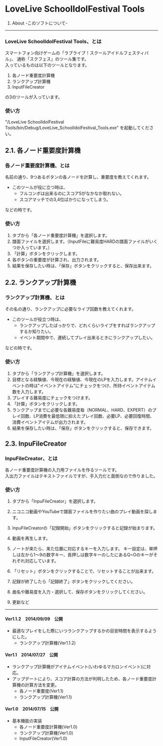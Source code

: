 LoveLive SchoolIdolFestival Tools
=================================
1. About -このソフトについて-
---------------------------------

### LoveLive SchoolIdolFestival Tools、とは  

スマートフォン向けゲームの「ラブライブ！スクールアイドルフェスティバル」、
通称「スクフェス」のツール集です。  
入っているものは以下のツールとなります。  

1. 各ノード重要度計算機
2. ランクアップ計算機
3. InputFileCreator

の3のツールが入っています。  

### 使い方  

"/LoveLive SchoolIdolFestival Tools/bin/Debug/LoveLive_SchoolIdolFestival_Tools.exe" を起動してください。  

2.1. 各ノード重要度計算機
--------------------------------

### 各ノード重要度計算機、とは  

名前の通り、9つあるボタンの各ノードを計算し、重要度を教えてくれます。  

* このツールが役に立つ時は、  
	* フルコンボは出来るのにスコアSがなかなか取れない。  
	* スコアマッチでの3,4位ばかりになってしまう。  

などの時です。  

### 使い方  

1. タブから「各ノード重要度計算機」を選択します。
2. 譜面ファイルを選択します。（InputFileに難易度HARDの譜面ファイルがいくつか入っています。）
3. 「計算」ボタンをクリックします。
4. 各ボタンの重要度が計算され、出力されます。
5. 結果を保存したい時は、「保存」ボタンをクリックすると、保存出来ます。

2.2. ランクアップ計算機
--------------------------------

### ランクアップ計算機、とは  

その名の通り、ランクアップに必要なライブ回数を教えてくれます。  

* このツールが役立つ時は、
	* ランクアップしたばっかりで、どれくらいライブをすればランクアップするか知りたい。
	* イベント期間中で、連続してプレイ出来るときにランクアップしたい。

などの時です。  

### 使い方

1. タブから「ランクアップ計算機」を選択します。
2. 目標となる経験値、今現在の経験値、今現在のLPを入力します。アイテムイベントの時は"イベントアイテム"にチェックをつけ、所持イベントアイテム数を入力します。
3. プレイする難易度にチェックをつけます。
4. 「計算」ボタンをクリックします。
5. ランクアップまでに必要な各難易度毎（NORMAL、HARD、EXPERT）のプレイ回数、LP消費を最低限に抑えたプレイ回数、必要LP、必要回復時間、消費イベントアイテムが出力されます。
6. 結果を保存したい時は、「保存」ボタンをクリックすると、保存できます。

2.3. InpuFileCreator
--------------------------------

### InpuFileCreator、とは  

各ノード重要度計算機の入力用ファイルを作るツールです。  
入出力ファイルはテキストファイルですが、手入力だと面倒なので作りました。  

### 使い方  

1. タブから「InpuFileCreator」を選択します。
2. ニコニコ動画やYouTubeで譜面ファイルを作りたい曲のプレイ動画を探します。
3. InpuFileCreatorの「記録開始」ボタンをクリックすると記録が始まります。
4. 動画を再生します。
5. ノートが来たら、来た位置に対応するキーを入力します。
キー設定は、単押しは左から1～9の数字キー、長押しは数字キーのしたにあるQ~Oのキーがそれぞれ対応しています。
6. 「リセット」ボタンをクリックすることで、リセットすることが出来ます。
7. 記録が終了したら「記録終了」ボタンをクリックしてください。
8. 曲名や難易度を入力・選択して、保存ボタンをクリックしてください。　　

3. 更新など
--------------------------------

#### Ver1.1.2　2014/09/09　公開
* 最適なプレイをした際にいつランクアップするかの目安時間を表示するようにした。
	* ランクアップ計算機(Ver1.1.2)

#### Ver1.1　2014/07/27　公開
* ランクアップ計算機がアイテムイベント(いわゆるマカロンイベント)に対応。
* アップデートにより、スコア計算の方法が判明したため、各ノード重要度計算機の計算方法を変更。
	* 各ノード重要度(Ver1.1)
	* ランクアップ計算機(Ver1.1)
  
#### Ver1.0　2014/07/15　公開
* 基本機能の実装
	* 各ノード重要度計算機(Ver1.0)
	* ランクアップ計算機(Ver1.0)
	* InputFileCreator(Ver1.0)